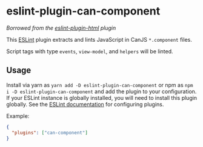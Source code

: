 eslint-plugin-can-component
===

_Borrowed from the [eslint-plugin-html](https://github.com/BenoitZugmeyer/eslint-plugin-html) plugin_

This [ESLint](http://eslint.org) plugin extracts and lints JavaScript in CanJS `*.component` files.

Script tags with type `events`, `view-model`, and `helpers` will be linted.

Usage
---
Install via yarn as `yarn add -D eslint-plugin-can-component` or npm as `npm i -D eslint-plugin-can-component` and add the plugin to your configuration. If your ESLint instance is globally installed, you will need to install this plugin globally. See the [ESLint documentation](http://eslint.org/docs/user-guide/configuring#configuring-plugins) for configuring plugins.

Example:

```json
{
  "plugins": ["can-component"]
}
```
